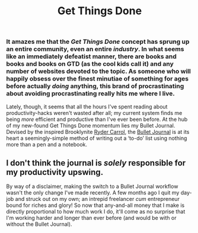 ﻿---
layout: post
title: "Get Things Done"
excerpt: How my Bullet Journal has revolutionized my workflow.
comments: true
---

### It amazes me that the *Get Things Done* concept has sprung up an entire community, even an entire *industry*. In what seems like an immediately defeatist manner, there are books and books and books on GTD (as the cool kids call it) and any number of websites devoted to the topic. As someone who will happily obsess over the finest minutiae of something for ages before actually *doing* anything, this brand of procrastinating about avoiding procrastinating really hits me where I live.

Lately, though, it seems that all the hours I've spent reading about productivity-hacks weren't wasted after all; my current system finds me being *more* efficient and productive than I've ever been before. At the hub of my new-found Get Things Done momentum lies my Bullet Journal. Devised by the inspired Brooklynite [Ryder Carrol](http://www.rydercarroll.com/), the [Bullet Journal](http://www.bulletjournal.com/) is at its heart a seemingly-simple method of writing out a ‘to-do’ list using nothing more than a pen and a notebook.

## I don't think the journal is *solely* responsible for my productivity upswing.

By way of a disclaimer, making the switch to a Bullet Journal workflow wasn't the only change I've made recently. A few months ago I quit my day-job and struck out on my own; an intrepid freelancer *cum* entrepreneur bound for riches and glory! So now that any-and-all money that I make is directly proportional to how much work I do, it'll come as no surprise that I'm working harder and longer than ever before (and would be with or without the Bullet Journal).

